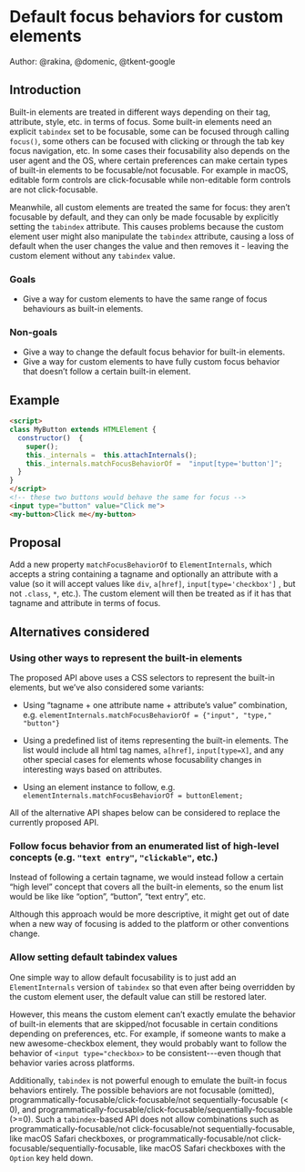 
# Default focus behaviors for custom elements

Author: @rakina, @domenic, @tkent-google

## Introduction

Built-in elements are treated in different ways depending on their tag, attribute, style, etc. in terms of focus. Some built-in elements need an explicit `tabindex` set to be focusable, some can be focused through calling `focus()`, some others can be focused with clicking or through the tab key focus navigation, etc. In some cases their focusability also depends on the user agent and the OS, where certain preferences can make certain types of built-in elements to be focusable/not focusable. For example in macOS, editable form controls are click-focusable while non-editable form controls are not click-focusable.

Meanwhile, all custom elements are treated the same for focus: they aren’t focusable by default, and they can only be made focusable by explicitly setting the `tabindex` attribute. This causes problems because the custom element user might also manipulate the `tabindex` attribute, causing a loss of default when the user changes the value and then removes it - leaving the custom element without any `tabindex` value.

### Goals
-   Give a way for custom elements to have the same range of focus behaviours as built-in elements.
    
### Non-goals
-   Give a way to change the default focus behavior for built-in elements.
-   Give a way for custom elements to have fully custom focus behavior that doesn’t follow a certain built-in element.
    

## Example

```html
<script>
class MyButton extends HTMLElement {
  constructor()  {
    super();
    this._internals =  this.attachInternals();
    this._internals.matchFocusBehaviorOf =  "input[type='button']";
  }
}
</script>
<!-- these two buttons would behave the same for focus -->
<input type="button" value="Click me">
<my-button>Click me</my-button>
```

## Proposal

Add a new property `matchFocusBehaviorOf` to `ElementInternals`, which accepts a string containing a tagname and optionally an attribute with a value (so it will accept values like `div`, `a[href]`, `input[type='checkbox']` , but not `.class`, `*`, etc.). The custom element will then be treated as if it has that tagname and attribute in terms of focus.

## Alternatives considered

### Using other ways to represent the built-in elements

The proposed API above uses a CSS selectors to represent the built-in elements, but we’ve also considered some variants:

 - Using “tagname + one attribute name + attribute’s value” combination,
   e.g. `elementInternals.matchFocusBehaviorOf = {"input", "type," "button"}`
   
 - Using a predefined list of items representing the built-in elements.
   The list would include all html tag names, `a[href]`,
   `input[type=X]`, and any other special cases for elements whose focusability changes in interesting ways based on attributes.
   
-  Using an element instance to follow, e.g. `elementInternals.matchFocusBehaviorOf = buttonElement;`

All of the alternative API shapes below can be considered to replace the currently proposed API.

### Follow focus behavior from an enumerated list of high-level concepts (e.g. `"text entry"`, `"clickable"`, etc.)

Instead of following a certain tagname, we would instead follow a certain “high level” concept that covers all the built-in elements, so the enum list would be like like “option”, “button”, “text entry”, etc.

Although this approach would be more descriptive, it might get out of date when a new way of focusing is added to the platform or other conventions change.

### Allow setting default tabindex values

One simple way to allow default focusability is to just add an `ElementInternals` version of `tabindex` so that even after being overridden by the custom element user, the default value can still be restored later.

However, this means the custom element can’t exactly emulate the behavior of built-in elements that are skipped/not focusable in certain conditions depending on preferences, etc. For example, if someone wants to make a new awesome-checkbox element, they would probably want to follow the behavior of `<input type="checkbox>` to be consistent---even though that behavior varies across platforms.

Additionally, `tabindex` is not powerful enough to emulate the built-in focus behaviors entirely. The possible behaviors are not focusable (omitted), programmatically-focusable/click-focusable/not sequentially-focusable (< 0), and programmatically-focusable/click-focusable/sequentially-focusable (>=0). Such a `tabindex`-based API does not allow combinations such as programmatically-focusable/not click-focusable/not sequentially-focusable, like macOS Safari checkboxes, or programmatically-focusable/not click-focusable/sequentially-focusable, like macOS Safari checkboxes with the `Option` key held down.
